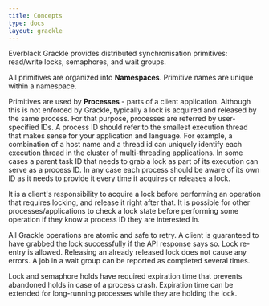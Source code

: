```yaml
---
title: Concepts
type: docs
layout: grackle
---
```


Everblack Grackle provides distributed synchronisation primitives: read/write locks, semaphores, and wait groups.

All primitives are organized into **Namespaces**. Primitive names are unique within a namespace.

Primitives are used by **Processes** - parts of a client application. Although this is not enforced by Grackle, 
typically a lock is acquired and released by the same process. For that purpose, processes are referred by 
user-specified IDs. A process ID should refer to the smallest execution thread that makes sense for your application and
language. For example, a combination of a host name and a thread id can uniquely identify each execution thread in 
the cluster of multi-threading applications. In some cases a parent task ID that needs to grab a lock as part of its 
execution can serve as a process ID. In any case each process should be aware of its own ID as it needs to provide it 
every time it acquires or releases a lock.

It is a client's responsibility to acquire a lock before performing an operation that requires locking, and release it 
right after that. It is possible for other processes/applications to check a lock state before performing some operation
if they know a process ID they are interested in.

All Grackle operations are atomic and safe to retry. A client is guaranteed to have grabbed the lock successfully if the
API response says so. Lock re-entry is allowed. Releasing an already released lock does not cause any errors. A job in
a wait group can be reported as completed several times.

Lock and semaphore holds have required expiration time that prevents abandoned holds in case of a process crash. 
Expiration time can be extended for long-running processes while they are holding the lock. 
